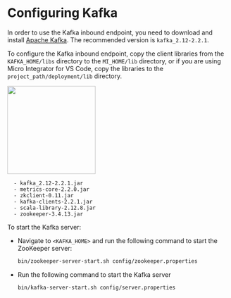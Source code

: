 # Configuring Kafka

In order to use the Kafka inbound endpoint, you need to download and install [Apache Kafka](http://kafka.apache.org/downloads.html). The recommended version is `kafka_2.12-2.2.1`.

To configure the Kafka inbound endpoint, copy the client libraries from the `KAFKA_HOME/libs` directory to the `MI_HOME/lib` directory, or if you are using Micro Integrator for VS Code, copy the libraries to the `project_path/deployment/lib` directory.

<img width="200" src="{{base_path}}/assets/img/setup-and-install/kafka-vscode-libs.png">

      - kafka_2.12-2.2.1.jar     
      - metrics-core-2.2.0.jar    
      - zkclient-0.11.jar
      - kafka-clients-2.2.1.jar  
      - scala-library-2.12.8.jar  
      - zookeeper-3.4.13.jar

To start the Kafka server:

-   Navigate to `<KAFKA_HOME>` and run the
    following command to start the ZooKeeper server:

    ```bash
    bin/zookeeper-server-start.sh config/zookeeper.properties
    ```

-   Run the following command to start the Kafka server

    ```bash
    bin/kafka-server-start.sh config/server.properties
    ```